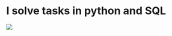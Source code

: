 # I solve tasks in python and SQL
<a href = "https://www.codewars.com/users/karasik56">
<img src="https://www.codewars.com/users/karasik56/badges/large"></a>
